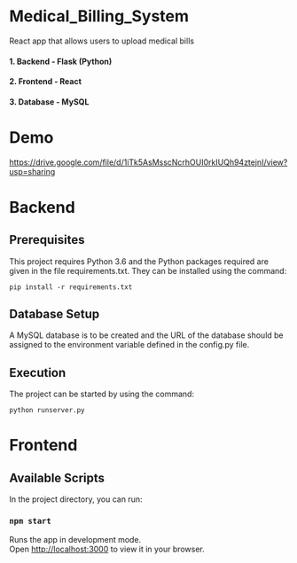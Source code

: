 # Medical_Billing_System
React app that allows users to upload medical bills

#### 1. Backend - Flask (Python)
#### 2. Frontend - React
#### 3. Database - MySQL

# Demo

https://drive.google.com/file/d/1iTk5AsMsscNcrhOUI0rkIUQh94ztejnI/view?usp=sharing

# Backend

## Prerequisites

This project requires Python 3.6 and the Python packages required are given in the file requirements.txt. They can be installed using the command:

    pip install -r requirements.txt

## Database Setup

A MySQL database is to be created and the URL of the database should be assigned to the environment variable defined in the config.py file.

## Execution

The project can be started by using the command:

    python runserver.py

# Frontend

## Available Scripts

In the project directory, you can run:

### `npm start`

Runs the app in development mode.\
Open [http://localhost:3000](http://localhost:3000) to view it in your browser.
